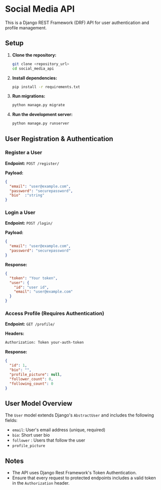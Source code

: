 # Social Media API

This is a Django REST Framework (DRF) API for user authentication and profile management.

## Setup

1. **Clone the repository:**
   ```sh
   git clone <repository_url>
   cd social_media_api
   ```

2. **Install dependencies:**
   ```sh
   pip install -r requirements.txt
   ```

3. **Run migrations:**
   ```sh
   python manage.py migrate
   ```


4. **Run the development server:**
   ```sh
   python manage.py runserver
   ```

## User Registration & Authentication

### Register a User
**Endpoint:** `POST /register/`

**Payload:**
```json
{
  "email": "user@example.com",
  "password": "securepassword",
  "bio"  :"string"
}
```

### Login a User
**Endpoint:** `POST /login/`

**Payload:**
```json
{
  "email": "user@example.com",
  "password": "securepassword"
}
```

**Response:**
```json
{
  "token": "Your token",
  "user": {
    "id": "user id",
    "email": "user@example.com"
  }
}
```

### Access Profile (Requires Authentication)
**Endpoint:** `GET /profile/`

**Headers:**
```sh
Authorization: Token your-auth-token
```

**Response:**
```json
{
  "id": 1,
  "bio": "",
  "profile_picture": null,
  "follower_count": 0,
  "following_count": 0
}
```

## User Model Overview
The `User` model extends Django's `AbstractUser` and includes the following fields:

- `email`: User's email address (unique, required)
- `bio`: Short user bio
- `follower` : Users that follow the user
- `profile_picture`


## Notes
- The API uses Django Rest Framework's Token Authentication.
- Ensure that every request to protected endpoints includes a valid token in the `Authorization` header.

